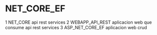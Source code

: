 # NET_CORE_EF

1 NET_CORE   api rest services
2 WEBAPP_API_REST   aplicacion web que consume api rest services
3 ASP_NET_CORE_EF  aplicacion web crud
